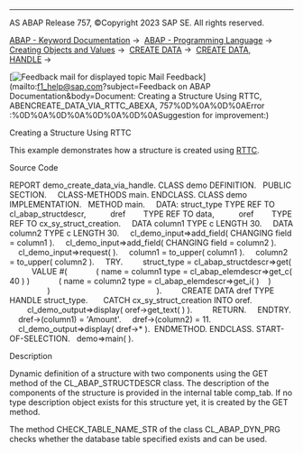   

* * *

AS ABAP Release 757, ©Copyright 2023 SAP SE. All rights reserved.

[ABAP - Keyword Documentation](javascript:call_link\('abenabap.htm'\)) →  [ABAP - Programming Language](javascript:call_link\('abenabap_reference.htm'\)) →  [Creating Objects and Values](javascript:call_link\('abencreate_objects.htm'\)) →  [CREATE DATA](javascript:call_link\('abapcreate_data.htm'\)) →  [CREATE DATA, HANDLE](javascript:call_link\('abapcreate_data_handle.htm'\)) → 

 [![](Mail.gif?object=Mail.gif&sap-language=EN "Feedback mail for displayed topic") Mail Feedback](mailto:f1_help@sap.com?subject=Feedback on ABAP Documentation&body=Document: Creating a Structure Using RTTC, ABENCREATE_DATA_VIA_RTTC_ABEXA, 757%0D%0A%0D%0AError
:%0D%0A%0D%0A%0D%0A%0D%0ASuggestion for improvement:)

Creating a Structure Using RTTC

This example demonstrates how a structure is created using [RTTC](javascript:call_link\('abenrun_time_type_creation_glosry.htm'\) "Glossary Entry").

Source Code   

REPORT demo\_create\_data\_via\_handle.
CLASS demo DEFINITION.
  PUBLIC SECTION.
    CLASS-METHODS main.
ENDCLASS.
CLASS demo IMPLEMENTATION.
  METHOD main.
    DATA: struct\_type TYPE REF TO cl\_abap\_structdescr,
          dref        TYPE REF TO data,
          oref        TYPE REF TO cx\_sy\_struct\_creation.
    DATA column1 TYPE c LENGTH 30.
    DATA column2 TYPE c LENGTH 30.
    cl\_demo\_input=>add\_field( CHANGING field = column1 ).
    cl\_demo\_input=>add\_field( CHANGING field = column2 ).
    cl\_demo\_input=>request( ).
    column1 = to\_upper( column1 ).
    column2 = to\_upper( column2 ).
    TRY.
        struct\_type = cl\_abap\_structdescr=>get(
          VALUE #(
            ( name = column1 type = cl\_abap\_elemdescr=>get\_c( 40 ) )
            ( name = column2 type = cl\_abap\_elemdescr=>get\_i( )    )
                 )
                                               ).
        CREATE DATA dref TYPE HANDLE struct\_type.
      CATCH cx\_sy\_struct\_creation INTO oref.
        cl\_demo\_output=>display( oref->get\_text( ) ).
        RETURN.
    ENDTRY.
    dref->(column1) = 'Amount'.
    dref->(column2) = 11.
    cl\_demo\_output=>display( dref->\* ).  ENDMETHOD.
ENDCLASS.
START-OF-SELECTION.
  demo=>main( ).

Description   

Dynamic definition of a structure with two components using the GET method of the CL\_ABAP\_STRUCTDESCR class. The description of the components of the structure is provided in the internal table comp\_tab. If no type description object exists for this structure yet, it is created by the GET method.

The method CHECK\_TABLE\_NAME\_STR of the class CL\_ABAP\_DYN\_PRG checks whether the database table specified exists and can be used.